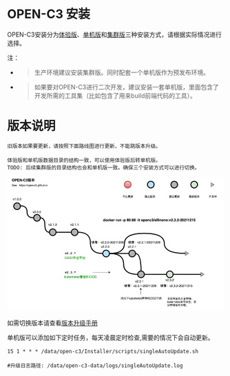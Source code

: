 # OPEN-C3 安装

OPEN-C3安装分为[体验版](/体验版安装/README.md)、[单机版](/单机版安装/README.md)和[集群版](/集群版安装/README.md)三种安装方式，请根据实际情况进行选择。

注：

* > 生产环境建议安装集群版。同时配套一个单机版作为预发布环境。
* > 如果要对OPEN-C3进行二次开发，建议安装一套单机版，里面包含了开发所需的工具集（比如包含了用来build前端代码的工具）。



# 版本说明

```
旧版本如果要更新，请按照下面路线图进行更新，不能跳版本升级。

体验版和单机版数据目录的结构一致，可以使用体验版后转单机版。
TODO: 后续集群版的目录结构也会和单机版一致。确保三个安装方式可以进行切换。
```

![openc3版本](/安装/images/Open-C3版本路线.drawio.png)

如需切换版本请查看[版本升级手册](/版本升级/README.md)

单机版可以添加如下定时任务，每天凌晨定时检查,需要的情况下会自动更新。
```
15 1 * * * /data/open-c3/Installer/scripts/singleAutoUpdate.sh

#升级日志路径: /data/open-c3-data/logs/singleAutoUpdate.log
```
